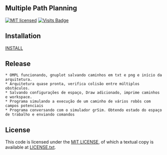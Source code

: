Multiple Path Planning
----------------------

[![MIT licensed](https://img.shields.io/badge/license-MIT-blue.svg)][mit]
[![Visits Badge](https://badges.pufler.dev/visits/johnfercher/MPP)](https://badges.pufler.dev)

Installation
------------------------------
[INSTALL][install]

Release
-------

```
* OMPL funcionando, gnuplot salvando caminhos em txt e png e início da arquitetura.
* Arquitetura quase pronta, verifica colisão entre múltiplos obstáculos.
* Salvando configurações de espaço, Draw adicionado, imprime caminhos e workspace.
* Programa simulando a execução de um caminho de vários robôs com campos potenciais
* Programa conversando com o simulador grSim. Obtendo estado do espaço de trabalho e enviando comandos
```

License
-------

This code is licensed under the [MIT LICENSE][mit], of which a textual copy is available at [LICENSE.txt][license].

[mit]: https://raw.githubusercontent.com/hyperium/hyper/master/LICENSE
[protobuf]: https://developers.google.com/protocol-buffers/
[travis]: https://travis-ci.org/SIRLab/VSS-Vision
[ompl]: http://ompl.kavrakilab.org/
[gnuplot]:http://www.gnuplot.info/
[glut]: http://freeglut.sourceforge.net/
[ssl-vision]: https://github.com/RoboCup-SSL/ssl-vision
[grsim]: https://github.com/mani-monaj/grSim
[license]: https://github.com/johnfercher/MPP/blob/master/LICENSE.txt
[install]: https://github.com/johnfercher/MPP/blob/master/INSTALL.md
